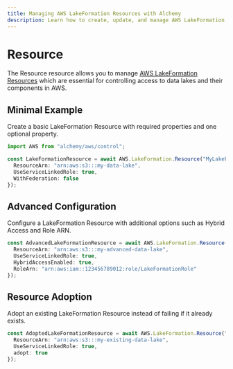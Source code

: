 ```yaml
---
title: Managing AWS LakeFormation Resources with Alchemy
description: Learn how to create, update, and manage AWS LakeFormation Resources using Alchemy Cloud Control.
---
```


# Resource

The Resource resource allows you to manage [AWS LakeFormation Resources](https://docs.aws.amazon.com/lakeformation/latest/userguide/) which are essential for controlling access to data lakes and their components in AWS.

## Minimal Example

Create a basic LakeFormation Resource with required properties and one optional property.

```ts
import AWS from "alchemy/aws/control";

const LakeFormationResource = await AWS.LakeFormation.Resource("MyLakeFormationResource", {
  ResourceArn: "arn:aws:s3:::my-data-lake",
  UseServiceLinkedRole: true,
  WithFederation: false
});
```

## Advanced Configuration

Configure a LakeFormation Resource with additional options such as Hybrid Access and Role ARN.

```ts
const AdvancedLakeFormationResource = await AWS.LakeFormation.Resource("AdvancedLakeFormationResource", {
  ResourceArn: "arn:aws:s3:::my-advanced-data-lake",
  UseServiceLinkedRole: true,
  HybridAccessEnabled: true,
  RoleArn: "arn:aws:iam::123456789012:role/LakeFormationRole"
});
```

## Resource Adoption

Adopt an existing LakeFormation Resource instead of failing if it already exists.

```ts
const AdoptedLakeFormationResource = await AWS.LakeFormation.Resource("AdoptedLakeFormationResource", {
  ResourceArn: "arn:aws:s3:::my-existing-data-lake",
  UseServiceLinkedRole: true,
  adopt: true
});
```